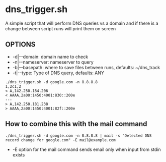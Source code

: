 # dns_trigger.sh
A simple script that will perform DNS queries vs a domain and if there is a change between script runs will print them on screen

## OPTIONS

* -d|--domain: domain name to check
* -n|--nameserver: nameserver to query
* -b|--basepath: where to save files between runs, defaults: ~/dns_track
* -t|--type: Type of DNS query, defaults: ANY
```
./dns_trigger.sh -d google.com -n 8.8.8.8
1,2c1,2
< A,142.250.184.206
< AAAA,2a00:1450:4001:830::200e
---
> A,142.250.181.238
> AAAA,2a00:1450:4001:82f::200e
```
## How to combine this with the mail command
```
./dns_trigger.sh -d google.com -n 8.8.8.8 | mail -s "Detected DNS record change for google.com" -E mail@example.com
```
* -E option for the mail command sends email only when input from stdin exists
